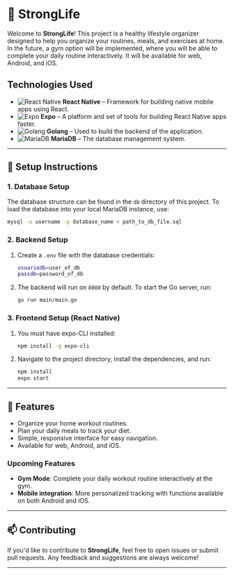 
# 💪 StrongLife

Welcome to **StrongLife**! This project is a healthy lifestyle organizer designed to help you organize your routines, meals, and exercises at home. In the future, a gym option will be implemented, where you will be able to complete your daily routine interactively. It will be available for web, Android, and iOS.

## Technologies Used

- ![React Native](https://img.shields.io/badge/React%20Native-20232A?style=for-the-badge&logo=react&logoColor=61DAFB) **React Native** – Framework for building native mobile apps using React.
- ![Expo](https://img.shields.io/badge/Expo-1C1E24?style=for-the-badge&logo=expo&logoColor=white) **Expo** – A platform and set of tools for building React Native apps faster.
- ![Golang](https://img.shields.io/badge/Go-00ADD8?style=for-the-badge&logo=go&logoColor=white) **Golang** – Used to build the backend of the application.
- ![MariaDB](https://img.shields.io/badge/MariaDB-003545?style=for-the-badge&logo=mariadb&logoColor=white) **MariaDB** – The database management system.

---

## 🚀 Setup Instructions

### 1. **Database Setup**

The database structure can be found in the `db` directory of this project. To load the database into your local MariaDB instance, use:

```bash
mysql -u username -p database_name < path_to_db_file.sql
```

### 2. **Backend Setup**

1. Create a `.env` file with the database credentials:

    ```bash
    usuariodb=user_of_db
    passdb=password_of_db
    ```

2. The backend will run on  `8080` by default. To start the Go server, run:

    ```bash
    go run main/main.go
    ```

### 3. **Frontend Setup (React Native)**

1. You must have expo-CLI installed:

    ```bash
    npm install -g expo-cli
    ```

2. Navigate to the project directory, install the  dependencies, and run:

    ```bash
    npm install
    expo start
    ```

---

## 🌟 Features

- Organize your home workout routines.
- Plan your daily meals to track your diet.
- Simple, responsive interface for easy navigation.
- Available for web, Android, and iOS.

### Upcoming Features

- **Gym Mode**: Complete your daily workout routine interactively at the gym.
- **Mobile integration**: More personalized tracking with functions available on both Android and iOS.

---

## 📫 Contributing

If you'd like to contribute to **StrongLife**, feel free to open issues or submit pull requests. Any feedback and suggestions are always welcome!

---

